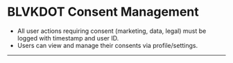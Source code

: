 # BLVKDOT Consent Management

- All user actions requiring consent (marketing, data, legal) must be logged with timestamp and user ID.
- Users can view and manage their consents via profile/settings.

---